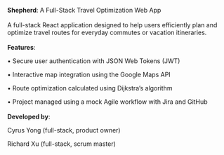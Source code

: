 **Shepherd**: A Full-Stack Travel Optimization Web App
<br><br>
A full-stack React application designed to help users efficiently plan and optimize travel routes for everyday commutes or vacation itineraries.
<br><br>
**Features**:

• Secure user authentication with JSON Web Tokens (JWT)

• Interactive map integration using the Google Maps API

• Route optimization calculated using Dijkstra’s algorithm

• Project managed using a mock Agile workflow with Jira and GitHub
<br><br>
**Developed by**:

Cyrus Yong (full-stack, product owner)

Richard Xu (full-stack, scrum master)